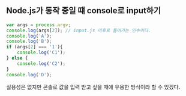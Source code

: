 ## Node.js가 동작 중일 떄 console로 input하기

```js
var args = process.argv;
console.log(args[2]); // input.js 이후로 들어가는 인수이다.
console.log('A');
console.log('B');
if (args[2] === '1'){
    console.log('C1');
} else {
    console.log('C2');
}
console.log('D');
```

실용성은 없지만 콘솔로 값을 입력 받고 싶을 때에 유용한 방식이라 할 수 있겠다.

